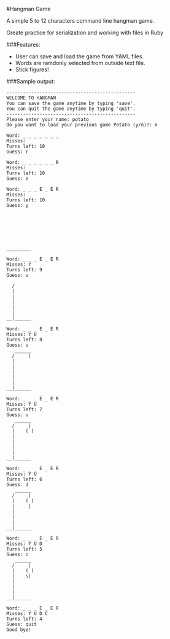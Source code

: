 #Hangman Game

A simple 5 to 12 characters command line hangman game.

Greate practice for serialization and working with files in Ruby

###Features:

* User can save and load the game from YAML files.
* Words are ramdonly selected from outside text file.
* Stick figures!

###Sample output:

```
-----------------------------------------------
WELCOME TO HANGMAN
You can save the game anytime by typing 'save'.
You can quit the game anytime by typing 'quit'.
-----------------------------------------------
Please enter your name: potato
Do you want to load your previous game Potato (y/n)?: n

Word: _ _ _ _ _ _ _
Misses: 
Turns left: 10
Guess: r

Word: _ _ _ _ _ _ R
Misses: 
Turns left: 10
Guess: e

Word: _ _ _ E _ E R
Misses: 
Turns left: 10
Guess: y







_________

Word: _ _ _ E _ E R
Misses: Y
Turns left: 9
Guess: u
  
  /
  |    
  |
  |   
  |    
  |
__|______

Word: _ _ _ E _ E R
Misses: Y U
Turns left: 8
Guess: u
   ______
  /     |
  |    
  |
  |   
  |    
  |
__|______

Word: _ _ _ E _ E R
Misses: Y U
Turns left: 7
Guess: u
   ______
  /     |
  |    ( )
  |
  |   
  |    
  |
__|______

Word: _ _ _ E _ E R
Misses: Y U
Turns left: 6
Guess: d
   ______
  /     |
  |    ( )
  |     |
  |   
  |    
  |
__|______

Word: _ _ _ E _ E R
Misses: Y U D
Turns left: 5
Guess: c
   ______
  /     |
  |    ( )
  |    \|
  |     
  |    
  |
__|______

Word: _ _ _ E _ E R
Misses: Y U D C
Turns left: 4
Guess: quit
Good bye! 


```


